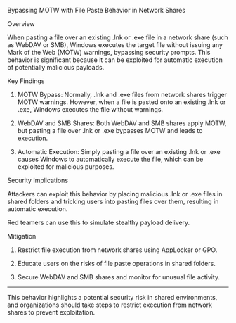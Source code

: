 Bypassing MOTW with File Paste Behavior in Network Shares

Overview

When pasting a file over an existing .lnk or .exe file in a network share (such as WebDAV or SMB), Windows executes the target file without issuing any Mark of the Web (MOTW) warnings, bypassing security prompts. This behavior is significant because it can be exploited for automatic execution of potentially malicious payloads.

Key Findings

1. MOTW Bypass: Normally, .lnk and .exe files from network shares trigger MOTW warnings. However, when a file is pasted onto an existing .lnk or .exe, Windows executes the file without warnings.


2. WebDAV and SMB Shares: Both WebDAV and SMB shares apply MOTW, but pasting a file over .lnk or .exe bypasses MOTW and leads to execution.


3. Automatic Execution: Simply pasting a file over an existing .lnk or .exe causes Windows to automatically execute the file, which can be exploited for malicious purposes.



Security Implications

Attackers can exploit this behavior by placing malicious .lnk or .exe files in shared folders and tricking users into pasting files over them, resulting in automatic execution.

Red teamers can use this to simulate stealthy payload delivery.


Mitigation

1. Restrict file execution from network shares using AppLocker or GPO.


2. Educate users on the risks of file paste operations in shared folders.


3. Secure WebDAV and SMB shares and monitor for unusual file activity.




---

This behavior highlights a potential security risk in shared environments, and organizations should take steps to restrict execution from network shares to prevent exploitation.

